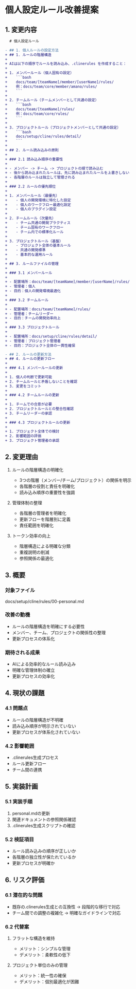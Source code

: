 # 個人設定ルール改善提案

## 1. 変更内容

```diff
  # 個人設定ルール
  
- ## 1. 個人ルールの設定方法
+ ## 1. ルールの階層構造
+ 
+ AIは以下の順序でルールを読み込み、.clinerules を作成すること：
+ 
+ 1. メンバールール（個人固有の設定）
+    ```bash
+    docs/team/[teamName]/member/[userName]/rules/
+    例：docs/team/core/member/amano/rules/
+    ```
+ 
+ 2. チームルール（チームメンバーとして共通の設定）
+    ```bash
+    docs/team/[teamName]/rules/
+    例：docs/team/core/rules/
+    ```
+ 
+ 3. プロジェクトルール（プロジェクトメンバーとして共通の設定）
+    ```bash
+    docs/setup/cline/rules/detail/
+    ```
+ 
+ ## 2. ルール読み込みの原則
+ 
+ ### 2.1 読み込み順序の重要性
+ 
+ - メンバー -> チーム -> プロジェクトの順で読み込む
+ - 後から読み込まれたルールは、先に読み込まれたルールを上書きしない
+ - 各階層のルールは独立して管理される
+ 
+ ### 2.2 ルールの優先順位
+ 
+ 1. メンバールール（最優先）
+    - 個人の開発環境に特化した設定
+    - 個人のワークフロー最適化設定
+    - 個人のプラグイン設定
+ 
+ 2. チームルール（次優先）
+    - チーム共通の開発プラクティス
+    - チーム固有のワークフロー
+    - チーム内での標準化ルール
+ 
+ 3. プロジェクトルール（基盤）
+    - プロジェクト全体の基本ルール
+    - 共通の開発標準
+    - 基本的な運用ルール
+ 
+ ## 3. ルールファイルの管理
+ 
+ ### 3.1 メンバールール
+ 
+ - 配置場所：docs/team/[teamName]/member/[userName]/rules/
+ - 管理者：個人
+ - 目的：個人の開発環境最適化
+ 
+ ### 3.2 チームルール
+ 
+ - 配置場所：docs/team/[teamName]/rules/
+ - 管理者：チームリーダー
+ - 目的：チームの開発効率向上
+ 
+ ### 3.3 プロジェクトルール
+ 
+ - 配置場所：docs/setup/cline/rules/detail/
+ - 管理者：プロジェクト管理者
+ - 目的：プロジェクト全体の一貫性確保

- ## 2. ルールの更新方法
+ ## 4. ルールの更新フロー
+ 
+ ### 4.1 メンバールールの更新
+ 
+ 1. 個人の判断で更新可能
+ 2. チームルールと矛盾しないことを確認
+ 3. 変更をコミット
+ 
+ ### 4.2 チームルールの更新
+ 
+ 1. チームでの合意が必要
+ 2. プロジェクトルールとの整合性確認
+ 3. チームリーダーの承認
+ 
+ ### 4.3 プロジェクトルールの更新
+ 
+ 1. プロジェクト全体での検討
+ 2. 影響範囲の評価
+ 3. プロジェクト管理者の承認
```

## 2. 変更理由

1. ルールの階層構造の明確化
   - 3つの階層（メンバー/チーム/プロジェクト）の関係を明示
   - 各階層の役割と責任を明確化
   - 読み込み順序の重要性を強調

2. 管理体制の整理
   - 各階層の管理者を明確化
   - 更新フローを階層別に定義
   - 責任範囲を明確化

3. トークン効率の向上
   - 階層構造による明確な分類
   - 重複説明の削減
   - 参照関係の最適化

## 3. 概要

### 対象ファイル
docs/setup/cline/rules/00-personal.md

### 改善の動機
- ルールの階層構造を明確にする必要性
- メンバー、チーム、プロジェクトの関係性の整理
- 更新プロセスの体系化

### 期待される成果
- AIによる効率的なルール読み込み
- 明確な管理体制の確立
- 更新プロセスの効率化

## 4. 現状の課題

### 4.1 問題点
- ルールの階層構造が不明確
- 読み込み順序が明示されていない
- 更新プロセスが体系化されていない

### 4.2 影響範囲
- .clinerules生成プロセス
- ルール更新フロー
- チーム間の連携

## 5. 実装計画

### 5.1 実装手順
1. personal.mdの更新
2. 関連ドキュメントの参照関係確認
3. .clinerules生成スクリプトの確認

### 5.2 検証項目
- ルール読み込みの順序が正しいか
- 各階層の独立性が保たれているか
- 更新プロセスが明確か

## 6. リスク評価

### 6.1 潜在的な問題
- 既存の.clinerules生成との互換性
  → 段階的な移行で対応
- チーム間での調整の複雑化
  → 明確なガイドラインで対応

### 6.2 代替案
1. フラットな構造を維持
   - メリット：シンプルな管理
   - デメリット：柔軟性の低下

2. プロジェクト単位のみの管理
   - メリット：統一性の確保
   - デメリット：個別最適化が困難